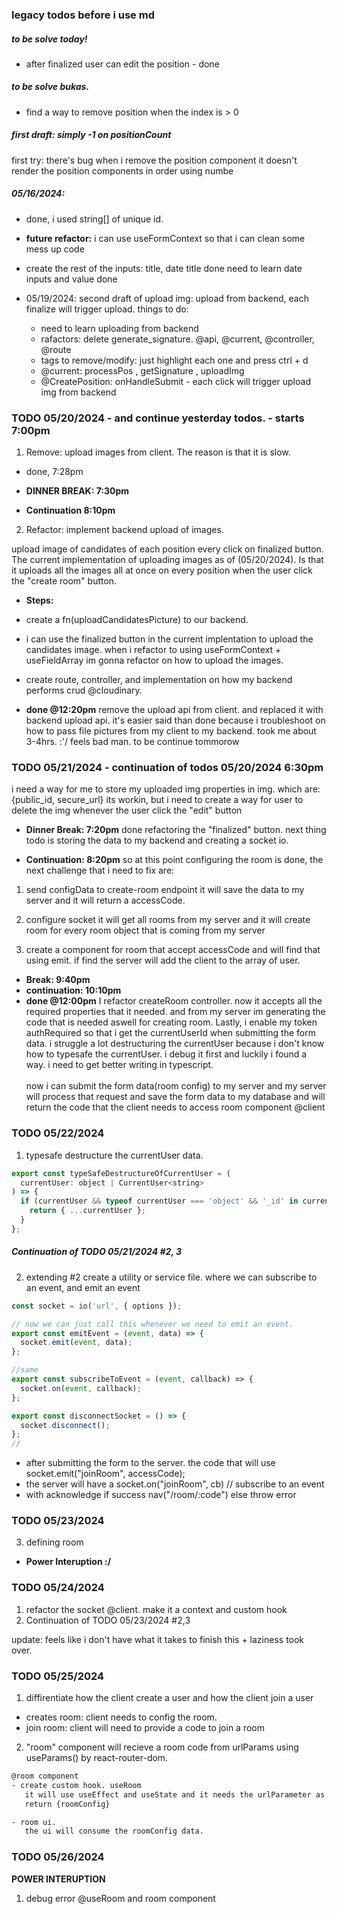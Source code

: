 ### legacy todos before i use md

##### to be solve today!

- after finalized user can edit the position - done

##### to be solve bukas.

- find a way to remove position when the index is > 0

##### first draft: simply -1 on positionCount

first try: there's bug when i remove the position component it doesn't render the position components in order using numbe

##### 05/16/2024:

- done, i used string[] of unique id.

- <b>future refactor:</b> i can use useFormContext so that i can clean some mess up code

- create the rest of the inputs: title, date
  title done
  need to learn date inputs and value
  done
- 05/19/2024: second draft of upload img: upload from backend, each finalize will trigger upload.
  things to do:
  - need to learn uploading from backend
  - rafactors: delete generate_signature. @api, @current, @controller, @route
  - tags to remove/modify: just highlight each one and press ctrl + d
  - @current: processPos , getSignature , uploadImg
  - @CreatePosition: onHandleSubmit - each click will trigger upload img from backend

### TODO 05/20/2024 - and continue yesterday todos. - starts 7:00pm

1. Remove: upload images from client.
   The reason is that it is slow.

- done, 7:28pm

- <b>DINNER BREAK: 7:30pm</b>

- <b>Continuation 8:10pm</b>

2. Refactor: implement backend upload of images.

upload image of candidates of each position every click on finalized button.
The current implementation of uploading images as of (05/20/2024). Is that it uploads all the images all at once on every position when the user click the "create room" button.

- <b>Steps:</b>
- create a fn(uploadCandidatesPicture) to our backend.

- i can use the finalized button in the current implentation to upload the candidates image. when i refactor to using useFormContext + useFieldArray im gonna refactor on how to upload the images.

- create route, controller, and implementation on how my backend performs crud @cloudinary.

- <b>done @12:20pm</b>
  remove the upload api from client. and replaced it with backend upload api. it's easier said than done because i troubleshoot on how to pass file pictures from my client to my backend. took me about 3-4hrs. :'/ feels bad man. to be continue tommorow

### TODO 05/21/2024 - continuation of todos 05/20/2024 6:30pm

i need a way for me to store my uploaded img properties in img. which are: {public_id, secure_url}
its workin, but i need to create a way for user to delete the img whenever the user click the "edit" button

- <b>Dinner Break: 7:20pm</b>
  done refactoring the "finalized" button. next thing todo is storing the data to my backend and creating a socket io.

- <b>Continuation: 8:20pm</b>
  so at this point configuring the room is done, the next challenge that i need to fix are:

1. send configData to create-room endpoint
   it will save the data to my server and it will return a accessCode.

2. configure socket
   it will get all rooms from my server and it will create room for every room object that is coming from my server

3. create a component for room that accept accessCode and will find that using emit. if find the server will add the client to the array of user.

- <b>Break: 9:40pm</b>
- <b>continuation: 10:10pm</b>
- <b>done @12:00pm</b>
  I refactor createRoom controller. now it accepts all the required properties that it needed. and from my server im generating the code that is needed aswell for creating room. Lastly, i enable my token authRequired so that i get the currentUserId when submitting the form data. i struggle a lot destructuring the currentUser because i don't know how to typesafe the currentUser. i debug it first and luckily i found a way. i need to get better writing in typescript.
  <br/>
  <br/>
  now i can submit the form data(room config) to my server and my server will process that request and save the form data to my database and will return the code that the client needs to access room component @client

### TODO 05/22/2024

1. typesafe destructure the currentUser data.

```js
export const typeSafeDestructureOfCurrentUser = (
  currentUser: object | CurrentUser<string>
) => {
  if (currentUser && typeof currentUser === 'object' && '_id' in currentUser) {
    return { ...currentUser };
  }
};
```

##### Continuation of TODO 05/21/2024 #2, 3

2. extending #2
   create a utility or service file. where we can subscribe to an event, and emit an event

```js
const socket = io('url', { options });

// now we can just call this whenever we need to emit an event.
export const emitEvent = (event, data) => {
  socket.emit(event, data);
};

//same
export const subscribeToEvent = (event, callback) => {
  socket.on(event, callback);
};

export const disconnectSocket = () => {
  socket.disconnect();
};
//
```

- after submitting the form to the server. the code that will use socket.emit("joinRoom", accessCode);
- the server will have a socket.on("joinRoom", cb) // subscribe to an event
- with acknowledge if success nav("/room/:code") else throw error

### TODO 05/23/2024

3. defining room

- <b>Power Interuption :/ </b>

### TODO 05/24/2024

1. refactor the socket @client. make it a context and custom hook
2. Continuation of TODO 05/23/2024 #2,3

update: feels like i don't have what it takes to finish this + laziness took over.

### TODO 05/25/2024

1. diffirentiate how the client create a user and how the client join a user

- creates room: client needs to config the room.
- join room: client will need to provide a code to join a room

2. "room" component will recieve a room code from urlParams using useParams() by react-router-dom.

```txt
@room component
- create custom hook. useRoom
   it will use useEffect and useState and it needs the urlParameter as parameter.
   return {roomConfig}

- room ui.
   the ui will consume the roomConfig data.
```

### TODO 05/26/2024

<b>POWER INTERUPTION</b>

1. debug error @useRoom and room component
